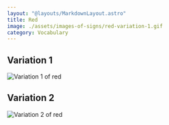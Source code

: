 ```yaml
---
layout: "@layouts/MarkdownLayout.astro"
title: Red
image: ./assets/images-of-signs/red-variation-1.gif
category: Vocabulary
---
```


## Variation 1

![Variation 1 of red](@signs/red-variation-1.gif)

## Variation 2

![Variation 2 of red](@signs/red-variation-2.gif)
